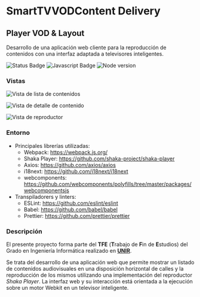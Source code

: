 # SmartTVVODContent Delivery
## Player VOD & Layout

Desarrollo de una aplicación web cliente para la reproducción de contenidos con una interfaz adaptada a televisores inteligentes.

![Status Badge](https://img.shields.io/badge/status%3A-in%20development-blue)
![Javascript Badge](https://img.shields.io/badge/javascript%3A-86.5%25-red)
![Node version](https://img.shields.io/badge/node%3A%20-v20.11.0-white)


### Vistas

![Vista de lista de contenidos](https://pub-2e6b98b29263474fa786f4b2e779246b.r2.dev/captura01.png)

![Vista de detalle de contenido](https://pub-2e6b98b29263474fa786f4b2e779246b.r2.dev/captura02.png)

![Vista de reproductor](https://pub-2e6b98b29263474fa786f4b2e779246b.r2.dev/captura03.png)


### Entorno

* Principales librerías utilizadas:
  * Webpack: https://webpack.js.org/
  * Shaka Player: https://github.com/shaka-project/shaka-player
  * Axios: https://github.com/axios/axios
  * i18next: https://github.com/i18next/i18next
  * webcomponents: https://github.com/webcomponents/polyfills/tree/master/packages/webcomponentsjs
* Transpiladorers y linters:
  * ESLint: https://github.com/eslint/eslint
  * Babel: https://github.com/babel/babel
  * Prettier: https://github.com/prettier/prettier

### Descripción

El presente proyecto forma parte del **TFE** (**T**rabajo de **F**in de **E**studios) del Grado en Ingeniería Informática realizado en **[UNIR](https://www.unir.net/)**.

Se trata del desarrollo de una aplicación web que permite mostrar un listado de contenidos audiovisuales en una disposición horizontal de calles y la reproducción de los mismos utilizando una implementación del reproductor *Shaka Player*. La interfaz web y su interacción está orientada a la ejecución sobre un motor Webkit en un televisor inteligente.

